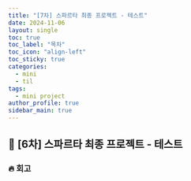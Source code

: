 ```yaml
---
title: "[7차] 스파르타 최종 프로젝트 - 테스트"
date: 2024-11-06
layout: single
toc: true
toc_label: "목차"
toc_icon: "align-left"
toc_sticky: true
categories:
  - mini
  - til
tags:
  - mini project
author_profile: true
sidebar_main: true
---
```


## :ledger: [6차] 스파르타 최종 프로젝트 - 테스트

### :fire: 회고
